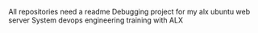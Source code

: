 All repositories need a readme
Debugging project for my alx ubuntu web server
System devops engineering training with ALX

